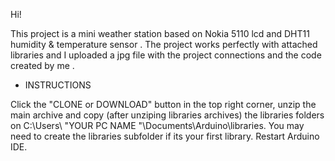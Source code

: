 
 Hi!
 
This project is a mini weather station based on Nokia 5110 lcd and DHT11 humidity & temperature sensor . The project works perfectly with  attached libraries  and I uploaded a jpg file with the project connections and the code created by me . 

- INSTRUCTIONS 

Click the "CLONE or DOWNLOAD" button in the top right corner, unzip the main archive and copy (after  unziping  libraries archives) the   libraries folders on C:\Users\ "YOUR PC NAME "\Documents\Arduino\libraries. You may need to create the libraries subfolder if its your first library. Restart Arduino IDE.


 

